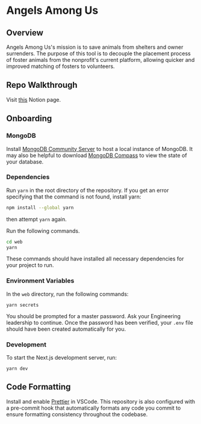 # Angels Among Us

## Overview

Angels Among Us's mission is to save animals from shelters and owner surrenders. The purpose of this tool is to decouple the placement process of foster animals from the nonprofit's current platform, allowing quicker and improved matching of fosters to volunteers.

## Repo Walkthrough

Visit [this](https://www.notion.so/gtbitsofgood/Repo-Walkthrough-64fad02c388449bfafddede9870ca190) Notion page.

## Onboarding

### MongoDB

Install [MongoDB Community Server](https://www.mongodb.com/docs/manual/administration/install-community/) to host a local instance of MongoDB. It may also be helpful to download [MongoDB Compass](https://www.mongodb.com/try/download/compass#compass) to view the state of your database.

### Dependencies

Run `yarn` in the root directory of the repository. If you get an error specifying that the command is not found, install yarn:

```zsh
npm install --global yarn
```

then attempt `yarn` again.

Run the following commands.

```zsh
cd web
yarn
```

These commands should have installed all necessary dependencies for your project to run.

### Environment Variables

In the `web` directory, run the following commands:

```
yarn secrets
```

You should be prompted for a master password. Ask your Engineering leadership to continue. Once the password has been verified, your `.env` file should have been created automatically for you.

### Development

To start the Next.js development server, run:

```
yarn dev
```

## Code Formatting

Install and enable [Prettier](https://marketplace.visualstudio.com/items?itemName=esbenp.prettier-vscode) in VSCode. This repository is also configured with a pre-commit hook that automatically formats any code you commit to ensure formatting consistency throughout the codebase.
